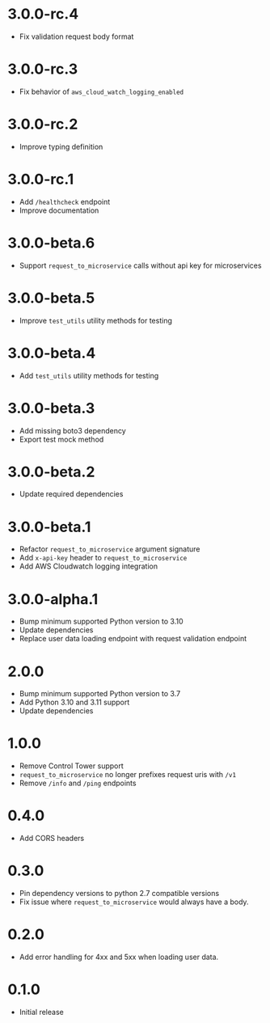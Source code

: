 # 3.0.0-rc.4

- Fix validation request body format

# 3.0.0-rc.3

- Fix behavior of `aws_cloud_watch_logging_enabled`

# 3.0.0-rc.2

- Improve typing definition

# 3.0.0-rc.1

- Add `/healthcheck` endpoint
- Improve documentation

# 3.0.0-beta.6

- Support `request_to_microservice` calls without api key for microservices

# 3.0.0-beta.5

- Improve `test_utils` utility methods for testing

# 3.0.0-beta.4

- Add `test_utils` utility methods for testing

# 3.0.0-beta.3

- Add missing boto3 dependency
- Export test mock method

# 3.0.0-beta.2

- Update required dependencies

# 3.0.0-beta.1

- Refactor `request_to_microservice` argument signature
- Add `x-api-key` header to `request_to_microservice`
- Add AWS Cloudwatch logging integration

# 3.0.0-alpha.1

- Bump minimum supported Python version to 3.10
- Update dependencies
- Replace user data loading endpoint with request validation endpoint

# 2.0.0

- Bump minimum supported Python version to 3.7
- Add Python 3.10 and 3.11 support
- Update dependencies

# 1.0.0

- Remove Control Tower support
- `request_to_microservice` no longer prefixes request uris with `/v1`
- Remove `/info` and `/ping` endpoints

# 0.4.0

- Add CORS headers

# 0.3.0

- Pin dependency versions to python 2.7 compatible versions
- Fix issue where `request_to_microservice` would always have a body.

# 0.2.0

- Add error handling for 4xx and 5xx when loading user data.

# 0.1.0

- Initial release